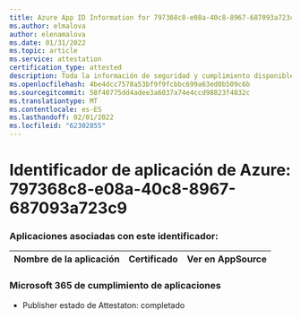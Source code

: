 ```yaml
---
title: Azure App ID Information for 797368c8-e08a-40c8-8967-687093a723c9
ms.author: elmalova
author: elenamalova
ms.date: 01/31/2022
ms.topic: article
ms.service: attestation
certification_type: attested
description: Toda la información de seguridad y cumplimiento disponible para 797368c8-e08a-40c8-8967-687093a723c9.
ms.openlocfilehash: 4be4dcc7578a53bf9f9fcbbc699a63ed0b509c6b
ms.sourcegitcommit: 58f40775dd4adee3a6037a74e4ccd98823f4832c
ms.translationtype: MT
ms.contentlocale: es-ES
ms.lasthandoff: 02/01/2022
ms.locfileid: "62302855"
---
```

# <a name="azure-app-id-797368c8-e08a-40c8-8967-687093a723c9"></a>Identificador de aplicación de Azure: 797368c8-e08a-40c8-8967-687093a723c9


### <a name="apps-associated-with-this-id"></a>Aplicaciones asociadas con este identificador:
| **Nombre de la aplicación** | **Certificado** | **Ver en AppSource** |
|--------------|---------------|-----------------------|

### <a name="microsoft-365-app-compliance-status"></a>Microsoft 365 de cumplimiento de aplicaciones
- Publisher estado de Attestaton: completado
